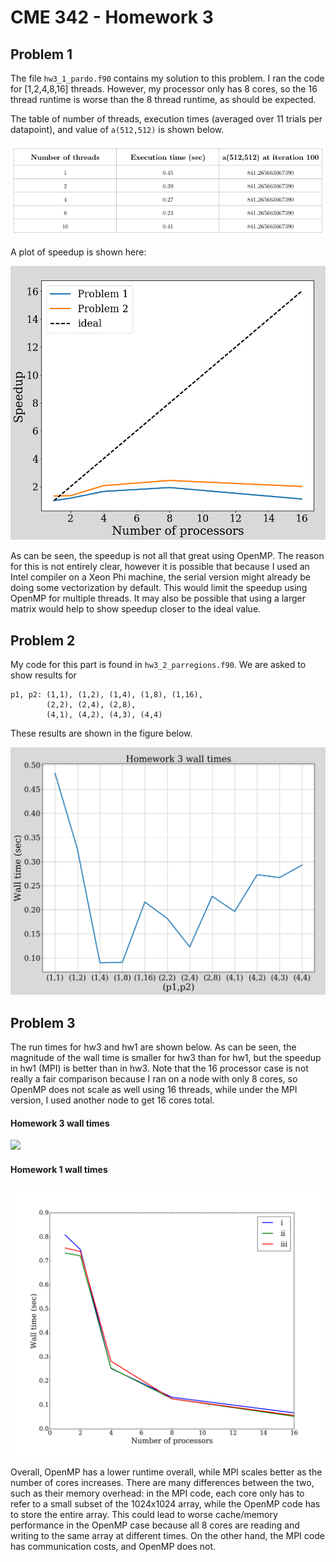 # CME 342 - Homework 3

## Problem 1

The file `hw3_1_pardo.f90` contains my solution to this problem. I
ran the code for [1,2,4,8,16] threads. However, my processor only has
8 cores, so the 16 thread runtime is worse than the 8 thread runtime,
as should be expected. 

The table of number of threads, execution times (averaged over 11
trials per datapoint), and value of `a(512,512)` is shown below.

![](./pics/p1table.png)

A plot of speedup is shown here:

![](./pics/p12speedup.png)

As can be seen, the speedup is not all that great using OpenMP. The
reason for this is not entirely clear, however it is possible that
because I used an Intel compiler on a Xeon Phi machine, the serial
version might already be doing some vectorization by default. This
would limit the speedup using OpenMP for multiple threads. It may also
be possible that using a larger matrix would help to show speedup
closer to the ideal value.

## Problem 2

My code for this part is found in `hw3_2_parregions.f90`. We are asked
to show results for 

	p1, p2: (1,1), (1,2), (1,4), (1,8), (1,16), 
	        (2,2), (2,4), (2,8), 
			(4,1), (4,2), (4,3), (4,4)

These results are shown in the figure below.

![](pics/p2runtimes.png)


## Problem 3
The run times for hw3 and hw1 are shown below.  As can be seen, the
magnitude of the wall time is smaller for hw3 than for hw1, but the
speedup in hw1 (MPI) is better than in hw3. Note that the 16 processor
case is not really a fair comparison because I ran on a node with only
8 cores, so OpenMP does not scale as well using 16 threads, while
under the MPI version, I used another node to get 16 cores total.


#### Homework 3 wall times
![](./pics/hw3runtimes.png)

#### Homework 1 wall times
![](../hw1/pics/wall_time.png)


Overall, OpenMP has a lower runtime overall, while MPI scales better
as the number of cores increases. There are many differences between
the two, such as their memory overhead: in the MPI code, each core
only has to refer to a small subset of the 1024x1024 array, while the
OpenMP code has to store the entire array. This could lead to worse
cache/memory performance in the OpenMP case because all 8 cores are
reading and writing to the same array at different times. On the other
hand, the MPI code has communication costs, and OpenMP does
not. 

